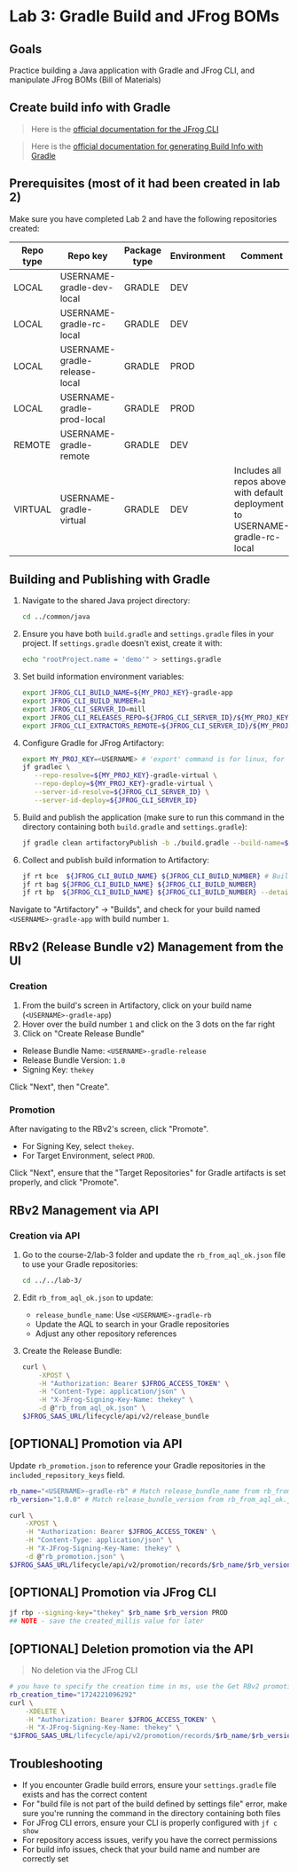 # Lab 3: Gradle Build and JFrog BOMs

## Goals

Practice building a Java application with Gradle and JFrog CLI, and manipulate JFrog BOMs (Bill of Materials)

## Create build info with Gradle

> Here is the [official documentation for the JFrog CLI](https://docs.jfrog-applications.jfrog.io/)

> Here is the [official documentation for generating Build Info with Gradle](https://docs.jfrog-applications.jfrog.io/jfrog-applications/jfrog-cli/cli-for-jfrog-artifactory#gradle)

## Prerequisites (most of it had been created in lab 2)

Make sure you have completed Lab 2 and have the following repositories created:

| Repo type | Repo key | Package type | Environment | Comment |
|---|---|---|---|---|
| LOCAL | USERNAME-gradle-dev-local | GRADLE | DEV | |
| LOCAL | USERNAME-gradle-rc-local | GRADLE | DEV | |
| LOCAL | USERNAME-gradle-release-local | GRADLE | PROD | |
| LOCAL | USERNAME-gradle-prod-local | GRADLE | PROD | |
| REMOTE | USERNAME-gradle-remote | GRADLE | DEV | |
| VIRTUAL | USERNAME-gradle-virtual | GRADLE | DEV | Includes all repos above with default deployment to USERNAME-gradle-rc-local |

## Building and Publishing with Gradle

1. Navigate to the shared Java project directory:

   ```bash
   cd ../common/java
   ```

2. Ensure you have both `build.gradle` and `settings.gradle` files in your project. 
   If `settings.gradle` doesn't exist, create it with:

   ```bash
   echo "rootProject.name = 'demo'" > settings.gradle
   ```
3. Set build information environment variables:

   ```bash
   export JFROG_CLI_BUILD_NAME=${MY_PROJ_KEY}-gradle-app
   export JFROG_CLI_BUILD_NUMBER=1
   export JFROG_CLI_SERVER_ID=mill
   export JFROG_CLI_RELEASES_REPO=${JFROG_CLI_SERVER_ID}/${MY_PROJ_KEY}-gradle-virtual 
   export JFROG_CLI_EXTRACTORS_REMOTE=${JFROG_CLI_SERVER_ID}/${MY_PROJ_KEY}-gradle-virtual
   ```
4. Configure Gradle for JFrog Artifactory:

   ```bash
   export MY_PROJ_KEY=<USERNAME> # 'export' command is for linux, for windows use 'set' command
   jf gradlec \
      --repo-resolve=${MY_PROJ_KEY}-gradle-virtual \
      --repo-deploy=${MY_PROJ_KEY}-gradle-virtual \
      --server-id-resolve=${JFROG_CLI_SERVER_ID} \
      --server-id-deploy=${JFROG_CLI_SERVER_ID}

   ```





5. Build and publish the application (make sure to run this command in the directory containing both `build.gradle` and `settings.gradle`):

   ```bash
   jf gradle clean artifactoryPublish -b ./build.gradle --build-name=${JFROG_CLI_BUILD_NAME} --build-number=${JFROG_CLI_BUILD_NUMBER}
   ```

5. Collect and publish build information to Artifactory:

   ```bash
   jf rt bce  ${JFROG_CLI_BUILD_NAME} ${JFROG_CLI_BUILD_NUMBER} # Build environment collection
   jf rt bag ${JFROG_CLI_BUILD_NAME} ${JFROG_CLI_BUILD_NUMBER}
   jf rt bp  ${JFROG_CLI_BUILD_NAME} ${JFROG_CLI_BUILD_NUMBER} --detailed-summary=true # Build publish
   ```

Navigate to "Artifactory" -> "Builds", and check for your build named `<USERNAME>-gradle-app` with build number `1`.

## RBv2 (Release Bundle v2) Management from the UI

### Creation

1. From the build's screen in Artifactory, click on your build name (`<USERNAME>-gradle-app`)
2. Hover over the build number `1` and click on the 3 dots on the far right
3. Click on "Create Release Bundle"

* Release Bundle Name: `<USERNAME>-gradle-release`
* Release Bundle Version: `1.0`
* Signing Key: `thekey`

Click "Next", then "Create".

### Promotion

After navigating to the RBv2's screen, click "Promote".

* For Signing Key, select `thekey`.
* For Target Environment, select `PROD`.

Click "Next", ensure that the "Target Repositories" for Gradle artifacts is set properly, and click "Promote".

## RBv2 Management via API

### Creation via API

1. Go to the course-2/lab-3 folder and update the `rb_from_aql_ok.json` file to use your Gradle repositories:

   ```bash
   cd ../../lab-3/
   ```

2. Edit `rb_from_aql_ok.json` to update:
   - `release_bundle_name`: Use `<USERNAME>-gradle-rb`
   - Update the AQL to search in your Gradle repositories
   - Adjust any other repository references

3. Create the Release Bundle:

   ```bash
   curl \
       -XPOST \
       -H "Authorization: Bearer $JFROG_ACCESS_TOKEN" \
       -H "Content-Type: application/json" \
       -H "X-JFrog-Signing-Key-Name: thekey" \
       -d @"rb_from_aql_ok.json" \
   $JFROG_SAAS_URL/lifecycle/api/v2/release_bundle 
   ```

## [OPTIONAL] Promotion via API

Update `rb_promotion.json` to reference your Gradle repositories in the `included_repository_keys` field.

```bash
rb_name="<USERNAME>-gradle-rb" # Match release_bundle_name from rb_from_aql_ok.json
rb_version="1.0.0" # Match release_bundle_version from rb_from_aql_ok.json

curl \
    -XPOST \
    -H "Authorization: Bearer $JFROG_ACCESS_TOKEN" \
    -H "Content-Type: application/json" \
    -H "X-JFrog-Signing-Key-Name: thekey" \
    -d @"rb_promotion.json" \
$JFROG_SAAS_URL/lifecycle/api/v2/promotion/records/$rb_name/$rb_version 
```

## [OPTIONAL] Promotion via JFrog CLI

```bash
jf rbp --signing-key="thekey" $rb_name $rb_version PROD
## NOTE - save the created_millis value for later
```

## [OPTIONAL] Deletion promotion via the API

> No deletion via the JFrog CLI

```bash
# you have to specify the creation time in ms, use the Get RBv2 promotion to get that info
rb_creation_time="1724221096292"
curl \
    -XDELETE \
    -H "Authorization: Bearer $JFROG_ACCESS_TOKEN" \
    -H "X-JFrog-Signing-Key-Name: thekey" \
"$JFROG_SAAS_URL/lifecycle/api/v2/promotion/records/$rb_name/$rb_version/$rb_creation_time?async=false" 
```

## Troubleshooting

- If you encounter Gradle build errors, ensure your `settings.gradle` file exists and has the correct content
- For "build file is not part of the build defined by settings file" error, make sure you're running the command in the directory containing both files
- For JFrog CLI errors, ensure your CLI is properly configured with `jf c show`
- For repository access issues, verify you have the correct permissions
- For build info issues, check that your build name and number are correctly set 